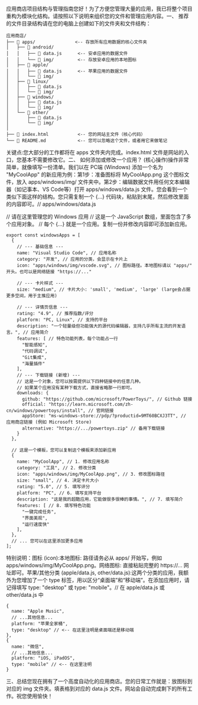 应用商店项目结构与管理指南您好！为了方便您管理大量的应用，我已将整个项目重构为模块化结构。请按照以下说明来组织您的文件和管理应用内容。一、 推荐的文件目录结构请在您的电脑上创建如下的文件夹和文件结构：
```
应用商店/
├── 📂 apps/               <-- 存放所有应用数据的核心文件夹
│   ├── 📂 android/
│   │   ├── 📄 data.js      <-- 安卓应用的数据文件
│   │   └── 📂 img/         <-- 存放安卓应用的本地图标
│   ├── 📂 apple/
│   │   ├── 📄 data.js      <-- 苹果应用的数据文件
│   │   └── 📂 img/
│   ├── 📂 linux/
│   │   ├── 📄 data.js
│   │   └── 📂 img/
│   ├── 📂 windows/
│   │   ├── 📄 data.js
│   │   └── 📂 img/
│   └── 📂 other/
│       ├── 📄 data.js
│       └── 📂 img/
│
├── 📄 index.html           <-- 您的网站主文件（核心代码）
└── 📄 README.md            <-- 您可以忽略这个文件，或者用它来做笔记
```
关键点:您大部分的工作都将在 apps 文件夹内完成。index.html 文件是网站的入口，您基本不需要修改它。二、 如何添加或修改一个应用？ (核心操作)操作非常简单，就像填写一份清单。我们以在 PC端 (Windows) 添加一个名为 "MyCoolApp" 的新应用为例：第1步：准备图标将 MyCoolApp.png 这个图标文件，放入 apps/windows/img/ 文件夹中。第2步：编辑数据文件用任何文本编辑器（如记事本、VS Code等）打开 apps/windows/data.js 文件。您会看到一个类似下面这样的结构。您只需复制一个 {...} 代码块，粘贴到末尾，然后修改里面的内容即可。// apps/windows/data.js

// 请在这里管理您的 Windows 应用
// 这是一个 JavaScript 数组，里面包含了多个应用对象。
// 每个 {...} 就是一个应用。复制一份并修改内容即可添加新应用。
```
export const windowsApps = [
  {
    // --- 基础信息 ---
    name: "Visual Studio Code", // 应用名称
    category: "开发", // 应用的分类，会显示在卡片上
    icon: "apps/windows/img/vscode.svg", // 图标路径。本地图标请以 "apps/" 开头。也可以是网络链接 "https://..."
    
    // --- 卡片样式 ---
    size: "medium", // 卡片大小: 'small', 'medium', 'large' (large会占据更多空间，用于主推应用)
    
    // --- 详情页信息 ---
    rating: "4.9", // 推荐指数/评分
    platform: "PC, Linux", // 支持的平台
    description: "一个轻量级但功能强大的源代码编辑器，支持几乎所有主流的开发语言。", // 应用简介
    features: [ // 特色功能列表，每个功能占一行
      "智能感知",
      "代码调试",
      "Git集成",
      "海量插件"
    ],
    // --- 下载链接 (新增) ---
    // 这是一个对象，您可以按需提供以下四种链接中的任意几种。
    // 如果某个应用没有某种下载方式，直接省略那一行即可。
    downloads: {
      github: "https://github.com/microsoft/PowerToys/", // Github 链接
      official: "https://learn.microsoft.com/zh-cn/windows/powertoys/install", // 官网链接
      appStore: "ms-windows-store://pdp/?productid=9MT60BCXJ3TT", // 应用商店链接 (例如 Microsoft Store)
      alternative: "https://.../powertoys.zip" // 备用下载链接
    }
  },
  
  // 这是一个模板，您可以复制这个模板来添加新应用
  {
    name: "MyCoolApp", // 1. 修改应用名称
    category: "工具", // 2. 修改分类
    icon: "apps/windows/img/MyCoolApp.png", // 3. 修改图标路径
    size: "small", // 4. 决定卡片大小
    rating: "5.0", // 5. 填写评分
    platform: "PC", // 6. 填写支持平台
    description: "这是我的超酷应用，它能做很多很棒的事情。", // 7. 填写简介
    features: [ // 8. 填写特色功能
      "一键完成任务",
      "界面美观",
      "运行速度快"
    ],
  },
  // ... 您可以在这里添加更多应用
];
```
特别说明：图标 (icon):本地图标: 路径请务必从 apps/ 开始写，例如 apps/windows/img/MyCoolApp.png。网络图标: 直接粘贴完整的 https://... 网址即可。苹果/其他分类 (apple/data.js, other/data.js):这两个分类的应用，我额外为您增加了一个 type 标签，用以区分“桌面端”和“移动端”。在添加应用时，请记得填写 type: "desktop" 或 type: "mobile"。// 在 apple/data.js 或 other/data.js 中
```
{
  name: "Apple Music",
  // ...其他信息...
  platform: "苹果全家桶",
  type: "desktop" // <-- 在这里注明是桌面端还是移动端
},
{
  name: "微信",
  // ...其他信息...
  platform: "iOS, iPadOS",
  type: "mobile" // <-- 在这里注明
}
```
三、总结您现在拥有了一个高度自动化的应用商店。您的日常工作就是：放图标到对应的 img 文件夹。填表格到对应的 data.js 文件。网站会自动完成剩下的所有工作。祝您使用愉快！

